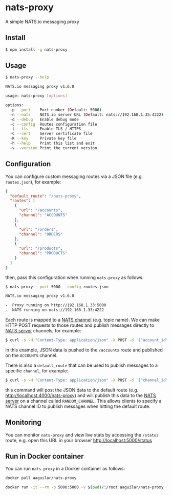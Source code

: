 # nats-proxy

A simple NATS.io messaging proxy

## Install 

```bash
$ npm install -g nats-proxy
```

## Usage

```bash
$ nats-proxy --help

NATS.io messaging proxy v1.6.0

usage: nats-proxy [options]

options:
  -p --port    Port number (Default: 5000)
  -n --nats    NATS.io server URL (Default: nats://192.168.1.35:4222)
  -d --debug   Enable debug mode
  -c --config  Routes configuration file
  -t --tls     Enable TLS / HTTPS
  -C --cert    Server certificate file
  -K --key     Private key file
  -h --help    Print this list and exit
  -v --version Print the current version
```

## Configuration
 
You can configure custom messaging routes via a JSON file (e.g. ```routes.json```), for example: 
  
```json
{
  "default_route": "/nats-proxy",
  "routes": [
    {
      "url": "/accounts",
      "channel": "ACCOUNTS"
    },
    {
      "url": "/orders",
      "channel": "ORDERS"
    },
    {
      "url": "/products",
      "channel": "PRODUCTS"
    }
  ]
}

```

then, pass this configuration when running ```nats-proxy``` as follows:

```bash
$ nats-proxy --port 5000 --config routes.json

NATS.io messaging proxy v1.6.0

-  Proxy running on http://192.168.1.33:5000
-  NATS running on nats://192.168.1.33:4222
```

Each route is mapped to a [NATS channel](http://nats.io/documentation/internals/nats-protocol/) (e.g. topic name). We can make HTTP POST requests to those routes and publish messages directly to [NATS server](https://nats.io/) channels, for example:

```bash
$ curl -s -H "Content-Type: application/json" -X POST -d '{"account_id":"ACC-123456789","order_id":"PO-123456789"}' http://localhost:5000/accounts
```

in this example, JSON data is pushed to the ```/accounts``` route and published on the ```ACCOUNTS``` channel.  

There is also a ```default_route``` that can be used to publish messages to a specific ```channel```, for example:
 
```bash
$ curl -s -H "Content-Type: application/json" -X POST -d '{"channel_id":"RANDOM_CHANNEL","account":"ACC-123456789","orders":"PO-123456789"}' http://localhost:5000/
```

this command will post the JSON data to the default route (e.g. [http://localhost:4000/nats-proxy](http://localhost:4000/nats-proxy)) and will publish this data to the [NATS server](https://nats.io/) on a channel called ```RANDOM_CHANNEL```.
This allows clients to specify a NATS channel ID to publish messages when hitting the default route. 

## Monitoring

You can monitor ```nats-proxy``` and view live stats by accessing the ```/status``` route, e.g. open this URL in your browser [http://localhost:5000/status](http://localhost:5000/status)

## Run in Docker container

You can run ```nats-proxy``` in a Docker container as follows:

```bash
docker pull aaguilar/nats-proxy
```

```bash
docker run -it --rm -p 5000:5000 -v $(pwd)/:/root aaguilar/nats-proxy -p 5000 -n nats://192.168.1.33:4222 -c /root/routes.json
```
